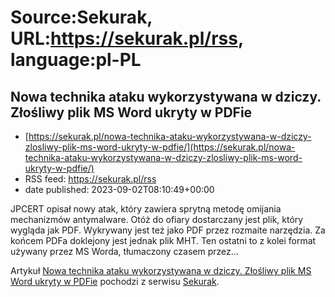 # Source:Sekurak, URL:https://sekurak.pl/rss, language:pl-PL

## Nowa technika ataku wykorzystywana w dziczy. Złośliwy plik MS Word ukryty w PDFie
 - [https://sekurak.pl/nowa-technika-ataku-wykorzystywana-w-dziczy-zlosliwy-plik-ms-word-ukryty-w-pdfie/](https://sekurak.pl/nowa-technika-ataku-wykorzystywana-w-dziczy-zlosliwy-plik-ms-word-ukryty-w-pdfie/)
 - RSS feed: https://sekurak.pl/rss
 - date published: 2023-09-02T08:10:49+00:00

<p>JPCERT opisał nowy atak, który zawiera sprytną metodę omijania mechanizmów antymalware. Otóż do ofiary dostarczany jest plik, który wygląda jak PDF. Wykrywany jest też jako PDF przez rozmaite narzędzia. Za końcem PDFa doklejony jest jednak plik MHT. Ten ostatni to z kolei format używany przez MS Worda, tłumaczony czasem przez...</p>
<p>Artykuł <a href="https://sekurak.pl/nowa-technika-ataku-wykorzystywana-w-dziczy-zlosliwy-plik-ms-word-ukryty-w-pdfie/" rel="nofollow">Nowa technika ataku wykorzystywana w dziczy. Złośliwy plik MS Word ukryty w PDFie</a> pochodzi z serwisu <a href="https://sekurak.pl" rel="nofollow">Sekurak</a>.</p>

